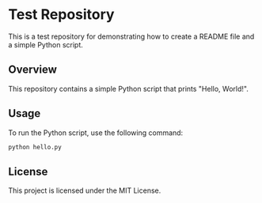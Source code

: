 # Test Repository

This is a test repository for demonstrating how to create a README file and a simple Python script.

## Overview

This repository contains a simple Python script that prints "Hello, World!".

## Usage

To run the Python script, use the following command:

```bash
python hello.py
```

## License

This project is licensed under the MIT License.
